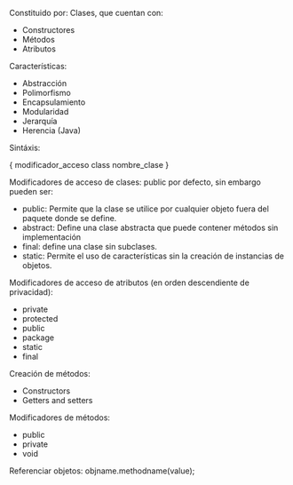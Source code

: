Constituido por:
Clases, que cuentan con:
- Constructores
- Métodos
- Atributos

Características:
- Abstracción
- Polimorfismo
- Encapsulamiento
- Modularidad
- Jerarquía
- Herencia (Java)

Sintáxis:

{ modificador_acceso class nombre_clase }

Modificadores de acceso de clases: public por defecto, sin embargo pueden ser:
- public: Permite que la clase se utilice por cualquier objeto fuera del paquete donde se define.
- abstract: Define una clase abstracta que puede contener métodos sin implementación
- final: define una clase sin subclases.
- static: Permite el uso de características sin la creación de instancias de objetos.

Modificadores de acceso de atributos (en orden descendiente de privacidad): 
- private
- protected
- public
- package
- static
- final

Creación de métodos: 
- Constructors
- Getters and setters

Modificadores de métodos:
- public
- private
- void

Referenciar objetos:
objname.methodname(value);

